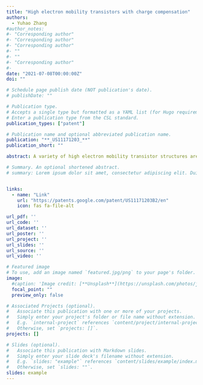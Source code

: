 ```yaml
---
title: "High electron mobility transistors with charge compensation"
authors:
  - Yuhao Zhang
#author_notes:
#- "Corresponding author"
#- "Corresponding author"
#- "Corresponding author"
#- ""
#- ""
#- "Corresponding author"
#- 
date: "2021-07-08T00:00:00Z"
doi: ""

# Schedule page publish date (NOT publication's date).
# publishDate: ""

# Publication type.
# Accepts a single type but formatted as a YAML list (for Hugo requirements).
# Enter a publication type from the CSL standard.
publication_types: ["patent"]

# Publication name and optional abbreviated publication name.
publication: "**_US11171203_**"
publication_short: ""

abstract: A variety of high electron mobility transistor structures are provided having charge compensation regions that can extend below the gate electrode through the barrier layer and at least partially through the III-V semiconductor layer. The charge compensation regions include a p-type semiconductor or oxide. In some aspects, the charge compensation regions extend vertically through said barrier layer into said channel layer, wherein said charge-compensation regions are doped with p-type dopants and are placed aside the 2DEG channel and do not overlap vertically with the 2DEG channel. In some aspects, at least a portion of the charge compensation regions extend from below the gate electrode to make Ohmic contact with the source electrode. In some aspects, by extending the charge compensation regions from below the gate electrode and closer to the source and drain electrodes, the HEFTs can demonstrate avalanche characteristics. The HEMTs can include any suitable III-V semiconductor, and in particular can include a GaN semiconductor.

# Summary. An optional shortened abstract.
# summary: Lorem ipsum dolor sit amet, consectetur adipiscing elit. Duis posuere tellus ac convallis placerat. Proin tincidunt magna sed ex sollicitudin condimentum.


links:
  - name: "Link"
    url: "https://patents.google.com/patent/US11171203B2/en"
    icon: fas fa-file-alt

url_pdf: ''
url_code: ''
url_dataset: ''
url_poster: ''
url_project: ''
url_slides: ''
url_source: ''
url_video: ''

# Featured image
# To use, add an image named `featured.jpg/png` to your page's folder. 
image:
  #caption: 'Image credit: [**Unsplash**](https://unsplash.com/photos/jdD8gXaTZsc)'
  focal_point: ""
  preview_only: false

# Associated Projects (optional).
#   Associate this publication with one or more of your projects.
#   Simply enter your project's folder or file name without extension.
#   E.g. `internal-project` references `content/project/internal-project/index.md`.
#   Otherwise, set `projects: []`.
projects: []

# Slides (optional).
#   Associate this publication with Markdown slides.
#   Simply enter your slide deck's filename without extension.
#   E.g. `slides: "example"` references `content/slides/example/index.md`.
#   Otherwise, set `slides: ""`.
slides: example
---
```


